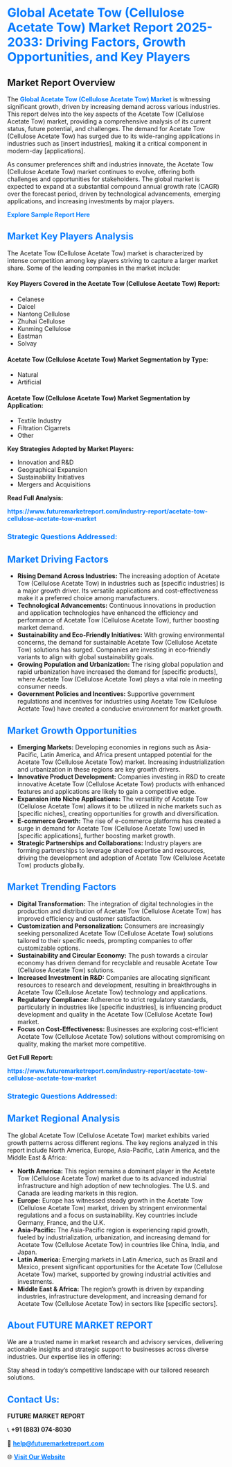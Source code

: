 <h1 style="color: #007BFF;">Global Acetate Tow (Cellulose Acetate Tow) Market Report 2025-2033: Driving Factors, Growth Opportunities, and Key Players</h1>

<section id="overview">
<h2>Market Report Overview</h2>
<p>The <a href="https://www.futuremarketreport.com/industry-report/acetate-tow-cellulose-acetate-tow-market" style="color: #007BFF; text-decoration: none;"><strong>Global Acetate Tow (Cellulose Acetate Tow) Market</strong></a> is witnessing significant growth, driven by increasing demand across various industries. This report delves into the key aspects of the Acetate Tow (Cellulose Acetate Tow) market, providing a comprehensive analysis of its current status, future potential, and challenges. The demand for Acetate Tow (Cellulose Acetate Tow) has surged due to its wide-ranging applications in industries such as [insert industries], making it a critical component in modern-day [applications].</p>
<p>As consumer preferences shift and industries innovate, the Acetate Tow (Cellulose Acetate Tow) market continues to evolve, offering both challenges and opportunities for stakeholders. The global market is expected to expand at a substantial compound annual growth rate (CAGR) over the forecast period, driven by technological advancements, emerging applications, and increasing investments by major players.</p>
</section>

<section id="overview">
<p><a href="https://www.futuremarketreport.com/request-sample/reportId=61963" style="color: #007BFF; text-decoration: none;"><strong>Explore Sample Report Here</strong></a></p>
</section>

<section id="key-players">
<h2 style="color: #007BFF;">Market Key Players Analysis</h2>
<p>The Acetate Tow (Cellulose Acetate Tow) market is characterized by intense competition among key players striving to capture a larger market share. Some of the leading companies in the market include:</p>
<h4>Key Players Covered in the Acetate Tow (Cellulose Acetate Tow) Report:</h4>
<ul><li>Celanese</li><li>Daicel</li><li>Nantong Cellulose</li><li>Zhuhai Cellulose</li><li>Kunming Cellulose</li><li>Eastman</li><li>Solvay</li></ul>
<h4>Acetate Tow (Cellulose Acetate Tow) Market Segmentation by Type:</h4>
<ul><li>Natural</li><li>Artificial</li></ul>

<h4>Acetate Tow (Cellulose Acetate Tow) Market Segmentation by Application:</h4>
<ul><li>Textile Industry</li><li>Filtration Cigarrets</li><li>Other</li></ul>
<p><strong>Key Strategies Adopted by Market Players:</strong></p>
<ul>
<li>Innovation and R&D</li>
<li>Geographical Expansion</li>
<li>Sustainability Initiatives</li>
<li>Mergers and Acquisitions</li>
</ul>
</section>

<section>
<p><strong>Read Full Analysis: </strong></p><a href="https://www.futuremarketreport.com/industry-report/acetate-tow-cellulose-acetate-tow-market" style="color: #007BFF; text-decoration: none;"><strong>https://www.futuremarketreport.com/industry-report/acetate-tow-cellulose-acetate-tow-market</strong></a>
<h3 style="color: #007BFF;">Strategic Questions Addressed:</h3>
</section>

<section id="driving-factors">
<h2 style="color: #007BFF;">Market Driving Factors</h2>
<ul>
<li><strong>Rising Demand Across Industries:</strong> The increasing adoption of Acetate Tow (Cellulose Acetate Tow) in industries such as [specific industries] is a major growth driver. Its versatile applications and cost-effectiveness make it a preferred choice among manufacturers.</li>
<li><strong>Technological Advancements:</strong> Continuous innovations in production and application technologies have enhanced the efficiency and performance of Acetate Tow (Cellulose Acetate Tow), further boosting market demand.</li>
<li><strong>Sustainability and Eco-Friendly Initiatives:</strong> With growing environmental concerns, the demand for sustainable Acetate Tow (Cellulose Acetate Tow) solutions has surged. Companies are investing in eco-friendly variants to align with global sustainability goals.</li>
<li><strong>Growing Population and Urbanization:</strong> The rising global population and rapid urbanization have increased the demand for [specific products], where Acetate Tow (Cellulose Acetate Tow) plays a vital role in meeting consumer needs.</li>
<li><strong>Government Policies and Incentives:</strong> Supportive government regulations and incentives for industries using Acetate Tow (Cellulose Acetate Tow) have created a conducive environment for market growth.</li>
</ul>
</section>

<section id="growth-opportunities">
<h2 style="color: #007BFF;">Market Growth Opportunities</h2>
<ul>
<li><strong>Emerging Markets:</strong> Developing economies in regions such as Asia-Pacific, Latin America, and Africa present untapped potential for the Acetate Tow (Cellulose Acetate Tow) market. Increasing industrialization and urbanization in these regions are key growth drivers.</li>
<li><strong>Innovative Product Development:</strong> Companies investing in R&D to create innovative Acetate Tow (Cellulose Acetate Tow) products with enhanced features and applications are likely to gain a competitive edge.</li>
<li><strong>Expansion into Niche Applications:</strong> The versatility of Acetate Tow (Cellulose Acetate Tow) allows it to be utilized in niche markets such as [specific niches], creating opportunities for growth and diversification.</li>
<li><strong>E-commerce Growth:</strong> The rise of e-commerce platforms has created a surge in demand for Acetate Tow (Cellulose Acetate Tow) used in [specific applications], further boosting market growth.</li>
<li><strong>Strategic Partnerships and Collaborations:</strong> Industry players are forming partnerships to leverage shared expertise and resources, driving the development and adoption of Acetate Tow (Cellulose Acetate Tow) products globally.</li>
</ul>
</section>

<section id="trending-factors">
<h2 style="color: #007BFF;">Market Trending Factors</h2>
<ul>
<li><strong>Digital Transformation:</strong> The integration of digital technologies in the production and distribution of Acetate Tow (Cellulose Acetate Tow) has improved efficiency and customer satisfaction.</li>
<li><strong>Customization and Personalization:</strong> Consumers are increasingly seeking personalized Acetate Tow (Cellulose Acetate Tow) solutions tailored to their specific needs, prompting companies to offer customizable options.</li>
<li><strong>Sustainability and Circular Economy:</strong> The push towards a circular economy has driven demand for recyclable and reusable Acetate Tow (Cellulose Acetate Tow) solutions.</li>
<li><strong>Increased Investment in R&D:</strong> Companies are allocating significant resources to research and development, resulting in breakthroughs in Acetate Tow (Cellulose Acetate Tow) technology and applications.</li>
<li><strong>Regulatory Compliance:</strong> Adherence to strict regulatory standards, particularly in industries like [specific industries], is influencing product development and quality in the Acetate Tow (Cellulose Acetate Tow) market.</li>
<li><strong>Focus on Cost-Effectiveness:</strong> Businesses are exploring cost-efficient Acetate Tow (Cellulose Acetate Tow) solutions without compromising on quality, making the market more competitive.</li>
</ul>
</section>

<section>
<p><strong>Get Full Report: </strong></p><a href="https://www.futuremarketreport.com/industry-report/acetate-tow-cellulose-acetate-tow-market" style="color: #007BFF; text-decoration: none;"><strong>https://www.futuremarketreport.com/industry-report/acetate-tow-cellulose-acetate-tow-market</strong></a>
<h3 style="color: #007BFF;">Strategic Questions Addressed:</h3>
</section>


<section id="regional-analysis">
<h2 style="color: #007BFF;">Market Regional Analysis</h2>
<p>The global Acetate Tow (Cellulose Acetate Tow) market exhibits varied growth patterns across different regions. The key regions analyzed in this report include North America, Europe, Asia-Pacific, Latin America, and the Middle East & Africa:</p>
<ul>
<li><strong>North America:</strong> This region remains a dominant player in the Acetate Tow (Cellulose Acetate Tow) market due to its advanced industrial infrastructure and high adoption of new technologies. The U.S. and Canada are leading markets in this region.</li>
<li><strong>Europe:</strong> Europe has witnessed steady growth in the Acetate Tow (Cellulose Acetate Tow) market, driven by stringent environmental regulations and a focus on sustainability. Key countries include Germany, France, and the U.K.</li>
<li><strong>Asia-Pacific:</strong> The Asia-Pacific region is experiencing rapid growth, fueled by industrialization, urbanization, and increasing demand for Acetate Tow (Cellulose Acetate Tow) in countries like China, India, and Japan.</li>
<li><strong>Latin America:</strong> Emerging markets in Latin America, such as Brazil and Mexico, present significant opportunities for the Acetate Tow (Cellulose Acetate Tow) market, supported by growing industrial activities and investments.</li>
<li><strong>Middle East & Africa:</strong> The region’s growth is driven by expanding industries, infrastructure development, and increasing demand for Acetate Tow (Cellulose Acetate Tow) in sectors like [specific sectors].</li>
</ul>
</section>

<footer>
<h2 style="color: #007BFF;">About FUTURE MARKET REPORT</h2>
<p>We are a trusted name in market research and advisory services, delivering actionable insights and strategic support to businesses across diverse industries. Our expertise lies in offering:</p>

<p>Stay ahead in today’s competitive landscape with our tailored research solutions.</p>

<h2 style="color: #007BFF;">Contact Us:</h2>
<p><strong>FUTURE MARKET REPORT</strong></p>
<p>📞 <strong>+91 (883) 074-8030</strong></p>
<p>📧 <strong><a href="mailto:help@futuremarketreport.com" style="color: #007BFF;">help@futuremarketreport.com</a></strong></p>
<p>🌐 <strong><a href="https://www.futuremarketreport.com/" style="color: #007BFF;">Visit Our Website</a></strong></p>
</footer>